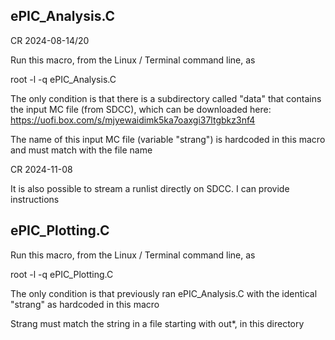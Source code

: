 ## ePIC_Analysis.C

CR 2024-08-14/20

Run this macro, from the Linux / Terminal command line, as

root -l -q ePIC_Analysis.C

The only condition is that there is a subdirectory called "data" that contains the input MC file (from SDCC), which can be downloaded here:
https://uofi.box.com/s/mjyewaidimk5ka7oaxgi37ltgbkz3nf4

The name of this input MC file (variable "strang") is hardcoded in this macro and must match with the file name

CR 2024-11-08

It is also possible to stream a runlist directly on SDCC. I can provide instructions

## ePIC_Plotting.C

Run this macro, from the Linux / Terminal command line, as

root -l -q ePIC_Plotting.C

The only condition is that previously ran ePIC_Analysis.C  with the identical "strang" as hardcoded in this macro

Strang must match the string in a file starting with out*, in this directory
